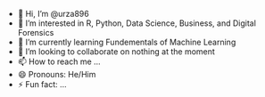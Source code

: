 - 👋 Hi, I’m @urza896
- 👀 I’m interested in R, Python, Data Science, Business, and Digital Forensics
- 🌱 I’m currently learning Fundementals of Machine Learning
- 💞️ I’m looking to collaborate on nothing at the moment
- 📫 How to reach me ...
- 😄 Pronouns: He/Him
- ⚡ Fun fact: ...

<!---
urza896/urza896 is a ✨ special ✨ repository because its `README.md` (this file) appears on your GitHub profile.
You can click the Preview link to take a look at your changes.
--->
